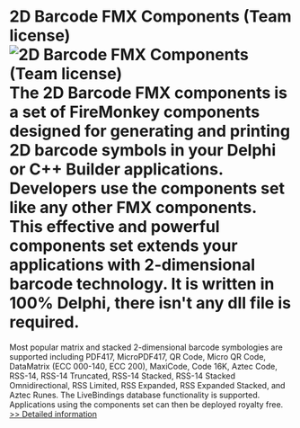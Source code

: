 # 2D Barcode FMX Components (Team license)<br />![2D Barcode FMX Components (Team license)](https://mycommerce.akamaized.net/api/pimages/P300635128/BIG/300635128.PNG)<br />The 2D Barcode FMX components is a set of FireMonkey components designed for generating and printing 2D barcode symbols in your Delphi or C++ Builder applications. Developers use the components set like any other FMX components. This effective and powerful components set extends your applications with 2-dimensional barcode technology. It is written in 100% Delphi, there isn't any dll file is required.
Most popular matrix and stacked 2-dimensional barcode symbologies are supported including PDF417, MicroPDF417, QR Code, Micro QR Code, DataMatrix (ECC 000-140, ECC 200), MaxiCode, Code 16K, Aztec Code, RSS-14, RSS-14 Truncated, RSS-14 Stacked, RSS-14 Stacked Omnidirectional, RSS Limited, RSS Expanded, RSS Expanded Stacked, and Aztec Runes.
The LiveBindings database functionality is supported. Applications using the components set can then be deployed royalty free.<br />[>> Detailed information](https://secure.shareit.com/shareit/product.html?productid=300635128&affiliateid=200057808)